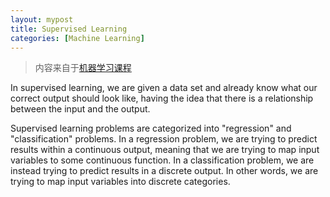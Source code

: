 ```yaml
---
layout: mypost
title: Supervised Learning
categories: [Machine Learning]
---
```


> 内容来自于[机器学习课程](https://www.coursera.org/learn/machine-learning/home/welcome)

In supervised learning, we are given a data set and already know what our correct output should look like, having the idea that there is a relationship between the input and the output.

Supervised learning problems are categorized into "regression" and "classification" problems. In a regression problem, we are trying to predict results within a continuous output, meaning that we are trying to map input variables to some continuous function. In a classification problem, we are instead trying to predict results in a discrete output. In other words, we are trying to map input variables into discrete categories.
